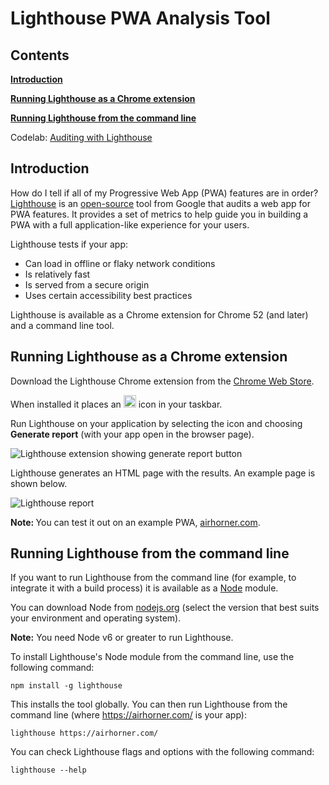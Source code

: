 # Lighthouse PWA Analysis Tool




## Contents




<a href="#introduction"><strong>Introduction</strong></a> 

<a href="#extension"><strong>Running Lighthouse as a Chrome extension</strong></a>

<a href="#commandline"><strong>Running Lighthouse from the command line</strong></a>

Codelab: <a href="https://google-developer-training.gitbooks.io/progressive-web-apps-ilt-codelabs/content/docs/lab_auditing_with_lighthouse.html">Auditing with Lighthouse</a>

<a id="introduction" />


## Introduction




How do I tell if all of my Progressive Web App (PWA) features are in order? <a href="https://developers.google.com/web/tools/lighthouse/">Lighthouse</a> is an <a href="https://github.com/GoogleChrome/lighthouse">open-source</a> tool from Google that audits a web app for PWA features. It provides a set of metrics to help guide you in building a PWA with a full application-like experience for your users. 

Lighthouse tests if your app:

* Can load in offline or flaky network conditions
* Is relatively fast
* Is served from a secure origin
* Uses certain accessibility best practices

Lighthouse is available as a Chrome extension for Chrome 52 (and later) and a command line tool.

<a id="extension" />


## Running Lighthouse as a Chrome extension




Download the Lighthouse Chrome extension from the <a href="http://chrome.google.com/webstore/detail/lighthouse/blipmdconlkpinefehnmjammfjpmpbjk">Chrome Web Store</a>. 

When installed it places an <img src="../img/91e97511ef44e440.png" style="width:20px;height:20px;" alt="Lighthouse Icon ">  icon in your taskbar. 

Run Lighthouse on your application by selecting the icon and choosing <strong>Generate report</strong> (with your app open in the browser page).

![Lighthouse extension showing generate report button](../img/92c3177801055abb.png)

Lighthouse generates an HTML page with the results. An example page is shown below. 

![Lighthouse report](../img/73be590f426d2ad4.png)

<div class="note">
<strong>Note: </strong>You can test it out on an example PWA, <a href="https://www.airhorner.com/">airhorner.com</a>.
</div>

<a id="commandline" />


## Running Lighthouse from the command line




If you want to run Lighthouse from the command line (for example, to integrate it with a build process) it is available as a <a href="https://nodejs.org/en/">Node</a> module. 

You can download Node from <a href="https://nodejs.org/en/">nodejs.org</a> (select the version that best suits your environment and operating system). 

<div class="note">
<strong>Note:</strong> You need Node v6 or greater to run Lighthouse.
</div>

To install Lighthouse's Node module from the command line, use the following command:

    npm install -g lighthouse

This installs the tool globally. You can then run Lighthouse from the command line (where <a href="https://airhorner.com/">https://airhorner.com/</a> is your app):

    lighthouse https://airhorner.com/


You can check Lighthouse flags and options with the following command:

    lighthouse --help


